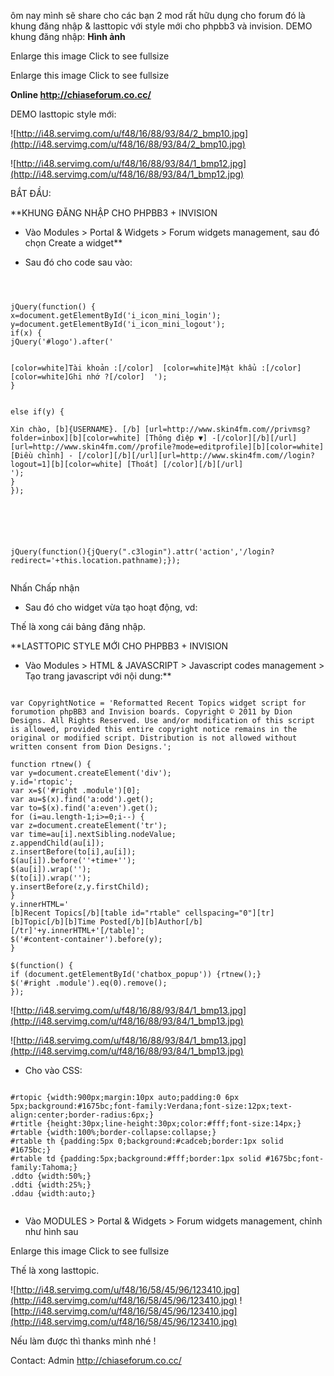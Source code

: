 ôm nay mình sẽ share cho các bạn 2 mod rất hữu dụng cho forum đó là khung đăng nhập & lasttopic với style mới cho phpbb3 và invision.
DEMO khung đăng nhập:
**Hình ảnh**

Enlarge this image Click to see fullsize


Enlarge this image Click to see fullsize


**Online
http://chiaseforum.co.cc/**

DEMO lasttopic style mới:

![http://i48.servimg.com/u/f48/16/88/93/84/2_bmp10.jpg](http://i48.servimg.com/u/f48/16/88/93/84/2_bmp10.jpg)

![http://i48.servimg.com/u/f48/16/88/93/84/1_bmp12.jpg](http://i48.servimg.com/u/f48/16/88/93/84/1_bmp12.jpg)


BẮT ĐẦU:


**KHUNG ĐĂNG NHẬP CHO PHPBB3 + INVISION
- Vào Modules > Portal & Widgets > Forum widgets management, sau đó chọn Create a widget**



- Sau đó cho code sau vào:

```



jQuery(function() {
x=document.getElementById('i_icon_mini_login');
y=document.getElementById('i_icon_mini_logout');
if(x) {
jQuery('#logo').after('


[color=white]Tài khoản :[/color]  [color=white]Mật khẩu :[/color]  [color=white]Ghi nhớ ?[/color]  ');
}


else if(y) {

Xin chào, [b]{USERNAME}. [/b] [url=http://www.skin4fm.com//privmsg?folder=inbox][b][color=white] [Thông điệp ▼] -[/color][/b][/url][url=http://www.skin4fm.com//profile?mode=editprofile][b][color=white] [Điều chỉnh] - [/color][/b][/url][url=http://www.skin4fm.com//login?logout=1][b][color=white] [Thoát] [/color][/b][/url]
');
}
});






jQuery(function(){jQuery(".c3login").attr('action','/login?redirect='+this.location.pathname);});


```

Nhấn Chấp nhận
- Sau đó cho widget vừa tạo hoạt động, vd:


Thế là xong cái bảng đăng nhập.

**LASTTOPIC STYLE MỚI CHO PHPBB3 + INVISION
- Vào Modules > HTML & JAVASCRIPT > Javascript codes management > Tạo trang javascript với nội dung:**

```

var CopyrightNotice = 'Reformatted Recent Topics widget script for forumotion phpBB3 and Invision boards. Copyright © 2011 by Dion Designs. All Rights Reserved. Use and/or modification of this script is allowed, provided this entire copyright notice remains in the original or modified script. Distribution is not allowed without written consent from Dion Designs.';

function rtnew() {
var y=document.createElement('div');
y.id='rtopic';
var x=$('#right .module')[0];
var au=$(x).find('a:odd').get();
var to=$(x).find('a:even').get();
for (i=au.length-1;i>=0;i--) {
var z=document.createElement('tr');
var time=au[i].nextSibling.nodeValue;
z.appendChild(au[i]);
z.insertBefore(to[i],au[i]);
$(au[i]).before(''+time+'');
$(au[i]).wrap('');
$(to[i]).wrap('');
y.insertBefore(z,y.firstChild);
}
y.innerHTML='
[b]Recent Topics[/b][table id="rtable" cellspacing="0"][tr][b]Topic[/b][b]Time Posted[/b][b]Author[/b][/tr]'+y.innerHTML+'[/table]';
$('#content-container').before(y);
}

$(function() {
if (document.getElementById('chatbox_popup')) {rtnew();}
$('#right .module').eq(0).remove();
});
```

![http://i48.servimg.com/u/f48/16/88/93/84/1_bmp13.jpg](http://i48.servimg.com/u/f48/16/88/93/84/1_bmp13.jpg)



![http://i48.servimg.com/u/f48/16/88/93/84/1_bmp13.jpg](http://i48.servimg.com/u/f48/16/88/93/84/1_bmp13.jpg)



- Cho vào CSS:

```

#rtopic {width:900px;margin:10px auto;padding:0 6px 5px;background:#1675bc;font-family:Verdana;font-size:12px;text-align:center;border-radius:6px;}
#rtitle {height:30px;line-height:30px;color:#fff;font-size:14px;}
#rtable {width:100%;border-collapse:collapse;}
#rtable th {padding:5px 0;background:#cadceb;border:1px solid #1675bc;}
#rtable td {padding:5px;background:#fff;border:1px solid #1675bc;font-family:Tahoma;}
.ddto {width:50%;}
.ddti {width:25%;}
.ddau {width:auto;}


```
- Vào MODULES > Portal & Widgets > Forum widgets management, chỉnh như hình sau


Enlarge this image Click to see fullsize


Thế là xong lasttopic.

![http://i48.servimg.com/u/f48/16/58/45/96/123410.jpg](http://i48.servimg.com/u/f48/16/58/45/96/123410.jpg)
![http://i48.servimg.com/u/f48/16/58/45/96/123410.jpg](http://i48.servimg.com/u/f48/16/58/45/96/123410.jpg)

Nếu làm được thì thanks mình nhé !


Contact: Admin http://chiaseforum.co.cc/